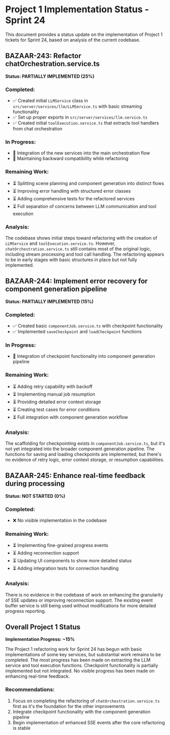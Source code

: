 # Project 1 Implementation Status - Sprint 24

This document provides a status update on the implementation of Project 1 tickets for Sprint 24, based on analysis of the current codebase.

## BAZAAR-243: Refactor chatOrchestration.service.ts

**Status: PARTIALLY IMPLEMENTED (25%)**

### Completed:
- ✅ Created initial `LLMService` class in `src/server/services/llm/LLMService.ts` with basic streaming functionality
- ✅ Set up proper exports in `src/server/services/llm.service.ts`
- ✅ Created initial `toolExecution.service.ts` that extracts tool handlers from chat orchestration

### In Progress:
- 🔄 Integration of the new services into the main orchestration flow
- 🔄 Maintaining backward compatibility while refactoring

### Remaining Work:
- ⏳ Splitting scene planning and component generation into distinct flows
- ⏳ Improving error handling with structured error classes
- ⏳ Adding comprehensive tests for the refactored services
- ⏳ Full separation of concerns between LLM communication and tool execution

### Analysis:
The codebase shows initial steps toward refactoring with the creation of `LLMService` and `toolExecution.service.ts`. However, `chatOrchestration.service.ts` still contains most of the original logic, including stream processing and tool call handling. The refactoring appears to be in early stages with basic structures in place but not fully implemented.

## BAZAAR-244: Implement error recovery for component generation pipeline

**Status: PARTIALLY IMPLEMENTED (15%)**

### Completed:
- ✅ Created basic `componentJob.service.ts` with checkpoint functionality
- ✅ Implemented `saveCheckpoint` and `loadCheckpoint` functions

### In Progress:
- 🔄 Integration of checkpoint functionality into component generation pipeline

### Remaining Work:
- ⏳ Adding retry capability with backoff
- ⏳ Implementing manual job resumption
- ⏳ Providing detailed error context storage
- ⏳ Creating test cases for error conditions
- ⏳ Full integration with component generation workflow

### Analysis:
The scaffolding for checkpointing exists in `componentJob.service.ts`, but it's not yet integrated into the broader component generation pipeline. The functions for saving and loading checkpoints are implemented, but there's no evidence of retry logic, error context storage, or resumption capabilities.

## BAZAAR-245: Enhance real-time feedback during processing

**Status: NOT STARTED (0%)**

### Completed:
- ❌ No visible implementation in the codebase

### Remaining Work:
- ⏳ Implementing fine-grained progress events
- ⏳ Adding reconnection support
- ⏳ Updating UI components to show more detailed status
- ⏳ Adding integration tests for connection handling

### Analysis:
There is no evidence in the codebase of work on enhancing the granularity of SSE updates or improving reconnection support. The existing event buffer service is still being used without modifications for more detailed progress reporting.

## Overall Project 1 Status

**Implementation Progress: ~15%**

The Project 1 refactoring work for Sprint 24 has begun with basic implementations of some key services, but substantial work remains to be completed. The most progress has been made on extracting the LLM service and tool execution functions. Checkpoint functionality is partially implemented but not integrated. No visible progress has been made on enhancing real-time feedback.

### Recommendations:
1. Focus on completing the refactoring of `chatOrchestration.service.ts` first as it's the foundation for the other improvements
2. Integrate checkpoint functionality with the component generation pipeline
3. Begin implementation of enhanced SSE events after the core refactoring is stable 